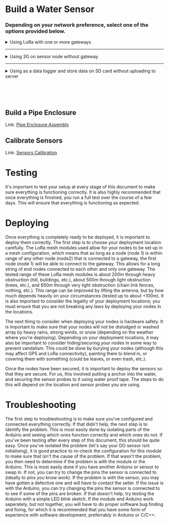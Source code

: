 # Build a Water Sensor

### Depending on your network preference, select one of the options provided below.

<details>
<summary>Using LoRa with one or more gateways</summary>
<br>

This approach employs a mesh network, ideal for situations where the 3G signal is unstable or unavailable over water.

<div align="center">
    <img src="/Documentation/Pictures/Mesh_Tube.png" width="60%">
</div>

A gateway is essential to facilitate the transmission of data from the node to the server.

## Build a Sensor Node

Link: [Build EndNode](/Documentation/Water_Sensor/Build_EndNode.md)

### Connect LoRa Module

**LoRA:**

- Total of 7 pins on the chip: Used Tx, Rx, Vcc and GND <u>(IGNORE SET, AUX and EN pins)</u>.
- Connect the Vcc of LoRA to the 5V of Arduino. Second, GND of LoRA with GND.
- Connect LoRA Tx with Arduino A4.
- Connect LoRA Rx with Arduino A5.

<img src="/Documentation/Pictures/water_arduino/Water_Sensor_End_Node_2023_bb_LoRa.png" width="50%">

## Build gateway

Link: [Build Gateway](/Documentation/Water_Sensor/Build_Gateway.md)

Link: [Gateway Enclosure](/Documentation/Water_Sensor/Gateway_Enclosure_Assembly.md)

## Upload firmware for nodes

### remoteConfig.h

The primary configuration file is remoteConfig.h, located within the `Arduino/libraries/re-moteConfig/` directory. To configure your Arduinos:

1. Navigate to the re-moteConfig library: `Arduino/libraries/re-moteConfig/remoteConfig.h`.
2. This is the sole file you'll need to modify, unless you're introducing custom functionalities.
3. Within the file, comment or uncomment lines as per your desired configuration.
4. Adjust the `Node_Type` value based on whether you're working with a Gateway or an End node.
5. Each setting within the file comes with comprehensive comments to guide you on its purpose and function.
6. Ensure you follow the instructions carefully for optimal performance.

To configure the sensor node, refer to the example provided below.

[Mesh remoteConfig.h](Water_Sensor/Libraries/re-moteConfig/Example/meshNode.h)

### Upload

Link: [Upload firmware](/Documentation/Water_Sensor/Upload_firmware.md)

## Upload firmware for Gateway

### remoteConfig.h

The primary configuration file is remoteConfig.h, located within the `Arduino/libraries/re-moteConfig/` directory. To configure your Arduinos:

1. Navigate to the re-moteConfig library: `Arduino/libraries/re-moteConfig/remoteConfig.h`.
2. This is the sole file you'll need to modify, unless you're introducing custom functionalities.
3. Within the file, comment or uncomment lines as per your desired configuration.
4. Adjust the `Node_Type` value based on whether you're working with a Gateway or an End node.
5. Each setting within the file comes with comprehensive comments to guide you on its purpose and function.
6. Ensure you follow the instructions carefully for optimal performance.

To configure the gateway node, refer to the example provided below.

[Mesh remoteConfig.h](Water_Sensor/Libraries/re-moteConfig/Example/meshNode.h)

### Upload

Link: [Upload firmware](/Documentation/Water_Sensor/Upload_firmware.md)

</details>

---

<details>
<summary>Using 3G on sensor node without gateway</summary>
<br>

This approach involves equipping all sensor nodes with 3G connectivity. It's ideal for setups where all nodes are within areas with available 3G signal and are spaced at considerable distances from one another.

<div align="center">
    <img src="/Documentation/Pictures/SingleNode.png" width="60%">
</div>

## Build a Sensor Node

Link: [Build EndNode](/Documentation/Water_Sensor/Build_EndNode.md)

## Connect the 3G Module

**3G shield:**

- Total of 7 pins on the chip: Used Tx, Rx, Vcc and GND <u>(IGNORE SET, AUX and EN pins)</u>.
- Attach 3G shield to Arduino Mega or only connect the pins.
- Connect 3G Tx with Arduino 11.
- Connect 3G Rx with Arduino 10.

<img src="/Documentation/Pictures/water_arduino/Water_Sensor_End_Node_2023_bb_3g.png" width="50%">

## Upload firmware for nodes

### remoteConfig.h

The primary configuration file is remoteConfig.h, located within the `Arduino/libraries/re-moteConfig/` directory. To configure your Arduinos:

1. Navigate to the re-moteConfig library: `Arduino/libraries/re-moteConfig/remoteConfig.h`.
2. This is the sole file you'll need to modify, unless you're introducing custom functionalities.
3. Within the file, comment or uncomment lines as per your desired configuration.
4. Each setting within the file comes with comprehensive comments to guide you on its purpose and function.
5. Ensure you follow the instructions carefully for optimal performance.

To configure the sensor node, refer to the example provided below.

[3G remoteConfig.h](Water_Sensor/Libraries/re-moteConfig/Example/singleNode.h)

### Upload

Link: [Upload firmware](/Documentation/Water_Sensor/Upload_firmware.md)

</details>

---

<details>
<summary>Using as a data logger and store data on SD card without uploading to server</summary>
<br>

This option is suitable if you don't require real-time data and prefer to retrieve information solely from an SD card.

<div align="center">
    <img src="/Documentation/Pictures/DataLogger.png" width="60%">
</div>

## Build a Sensor Node

Link: [Build EndNode](/Documentation/Water_Sensor/Build_EndNode.md)

## Upload firmware for nodes

### remoteConfig.h

The primary configuration file is remoteConfig.h, located within the `Arduino/libraries/re-moteConfig/` directory. To configure your Arduinos:

1. Navigate to the re-moteConfig library: `Arduino/libraries/re-moteConfig/remoteConfig.h`.
2. This is the sole file you'll need to modify, unless you're introducing custom functionalities.
3. Within the file, comment or uncomment lines as per your desired configuration.
4. Each setting within the file comes with comprehensive comments to guide you on its purpose and function.
5. Ensure you follow the instructions carefully for optimal performance.

To configure the sensor node, refer to the example provided below.

[dataLogger remoteConfig.h](Water_Sensor/Libraries/re-moteConfig/Example/dataLogger.h)

### Upload

Link: [Upload firmware](/Documentation/Water_Sensor/Upload_firmware.md)

</details>

<br><br><br>

## Build a Pipe Enclosure

Link: [Pipe Enclosure Assembly](/Documentation/Water_Sensor/Pipe_Enclosure_Assembly.md)

## Calibrate Sensors

Link: [Sensors Calibration](/Documentation/Water_Sensor/Sensors_Calibration.md)


# Testing

It's important to test your setup at every stage of this document to make sure everything is functioning correctly. It is also highly recommended that once everything is finished, you run a full test over the course of a few days. This will ensure that everything is functioning as expected.

# Deploying

Once everything is completely ready to be deployed, it is important to deploy them correctly. The first step is to choose your deployment location carefully. The LoRa mesh modules used allow for your nodes to be set up in a mesh configuration, which means that as long as a node (node 1) is within range of any other node (node2) that is connected to a gateway, the first node (node 1) will be able to connect to the gateway. This allows for a long string of end nodes connected to each other and only one gateway. The tested range of these LoRa mesh modules is about 200m through heavy obstruction (hill, buildings, etc.), about 500m through light obstruction (trees, etc.), and 650m through very light obstruction (chain link fences, nothing, etc.). This range can be improved by lifting the antenna, but by how much depends heavily on your circumstances (tested up to about +100m). It is also important to consider the legality of your deployment locations; you must ensure that you are not breaking any laws by deploying your nodes in the locations.

The next thing to consider when deploying your nodes is hardware safety. It is important to make sure that your nodes will not be dislodged or washed array by heavy rains, strong winds, or snow (depending on the weather where you're deploying). Depending on your deployment locations, it may also be important to consider hiding/securing your nodes in some way to prevent vandalism. This could be done by burying your nodes (although this may affect GPS and LoRa connectivity), painting them to blend in, or covering them with something (could be leaves, or even trash, etc.).

Once the nodes have been secured, it is important to deploy the sensors so that they are secure. For us, this involved putting a anchor into the water, and securing the sensor probes to it using water proof tape. The steps to do this will depend on the location and sensor probes you are using.

# Troubleshooting

The first step to troubleshooting is to make sure you've configured and connected everything correctly. If that didn't help, the next step is to identify the problem. This is most easily done by isolating parts of the Arduino and seeing which ones function correctly and which ones do not. If you've been testing after every step of this document, this should be quite easy. Once you've isolated the problem (let's say your DO sensor isnt initialising), it is good practice to re-check the configuration for this module to make sure that isn't the cause of the problem. If that wasn't the problem, you then need to determine if the problem is with the module or the Arduino. This is most easily done if you have another Arduino or sensor to swap in. If not, you can try to change the pins the sensor is connected to (ideally to pins you know work). If the problem is with the sensor, you may have gotten a defective one and will have to contact the seller. If the issue is with the Arduino, you can try changing the pins the sensor is connected to to see if some of the pins are broken. If that doesn't help, try testing the Arduino with a simple LED blink sketch. If the module and Arduino work seperately, but not together, you will have to do proper software bug finding and fixing, for which it is recommended that you have some form of experience with software development, preferrably in Arduino or C/C++.